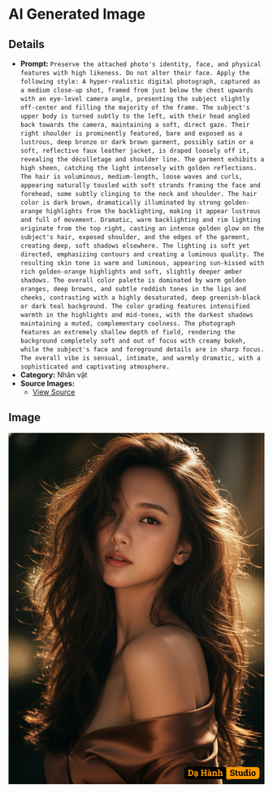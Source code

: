 # AI Generated Image

## Details
- **Prompt:** `Preserve the attached photo's identity, face, and physical features with high likeness. Do not alter their face. Apply the following style: A hyper-realistic digital photograph, captured as a medium close-up shot, framed from just below the chest upwards with an eye-level camera angle, presenting the subject slightly off-center and filling the majority of the frame. The subject's upper body is turned subtly to the left, with their head angled back towards the camera, maintaining a soft, direct gaze. Their right shoulder is prominently featured, bare and exposed as a lustrous, deep bronze or dark brown garment, possibly satin or a soft, reflective faux leather jacket, is draped loosely off it, revealing the décolletage and shoulder line. The garment exhibits a high sheen, catching the light intensely with golden reflections. The hair is voluminous, medium-length, loose waves and curls, appearing naturally tousled with soft strands framing the face and forehead, some subtly clinging to the neck and shoulder. The hair color is dark brown, dramatically illuminated by strong golden-orange highlights from the backlighting, making it appear lustrous and full of movement. Dramatic, warm backlighting and rim lighting originate from the top right, casting an intense golden glow on the subject's hair, exposed shoulder, and the edges of the garment, creating deep, soft shadows elsewhere. The lighting is soft yet directed, emphasizing contours and creating a luminous quality. The resulting skin tone is warm and luminous, appearing sun-kissed with rich golden-orange highlights and soft, slightly deeper amber shadows. The overall color palette is dominated by warm golden oranges, deep browns, and subtle reddish tones in the lips and cheeks, contrasting with a highly desaturated, deep greenish-black or dark teal background. The color grading features intensified warmth in the highlights and mid-tones, with the darkest shadows maintaining a muted, complementary coolness. The photograph features an extremely shallow depth of field, rendering the background completely soft and out of focus with creamy bokeh, while the subject's face and foreground details are in sharp focus. The overall vibe is sensual, intimate, and warmly dramatic, with a sophisticated and captivating atmosphere.`
- **Category:** Nhân vật
- **Source Images:**
  - [View Source](https://raw.githubusercontent.com/lenzcomvth/Somethings/main/Models/Female/Female3.jpg)

## Image
![AI Generated Image](./image-2025-10-17T06-53-37-148Z-j4d9o.png)